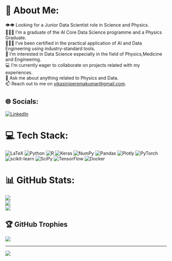 # 💫 About Me:
👁️👁️ Looking for a Junior Data Scientist role in Science and Physics.<br>👩🏽‍🎓     I'm a graduate of the AI Core Data Science programme and a Physics Graduate.<br>👩🏽‍💻     I’ve been certified in the practical application of AI and Data Engineering using industry-standard tools.<br>🌱     I’m interested in Data Science especially in the field of Physics,Medicine and Engineering.<br>💻     I’m currently eager to collaborate on projects related with my experiences.<br>💬     Ask me about anything related to Physics and Data.<br>📫     Reach out to me on vikasiniperemakumar@gmail.com.


## 🌐 Socials:
[![LinkedIn](https://img.shields.io/badge/LinkedIn-%230077B5.svg?logo=linkedin&logoColor=white)](https://linkedin.com/in/vikasini-peremakumar-150178121) 

# 💻 Tech Stack:
![LaTeX](https://img.shields.io/badge/latex-%23008080.svg?style=plastic&logo=latex&logoColor=white) ![Python](https://img.shields.io/badge/python-3670A0?style=plastic&logo=python&logoColor=ffdd54) ![R](https://img.shields.io/badge/r-%23276DC3.svg?style=plastic&logo=r&logoColor=white) ![Keras](https://img.shields.io/badge/Keras-%23D00000.svg?style=plastic&logo=Keras&logoColor=white) ![NumPy](https://img.shields.io/badge/numpy-%23013243.svg?style=plastic&logo=numpy&logoColor=white) ![Pandas](https://img.shields.io/badge/pandas-%23150458.svg?style=plastic&logo=pandas&logoColor=white) ![Plotly](https://img.shields.io/badge/Plotly-%233F4F75.svg?style=plastic&logo=plotly&logoColor=white) ![PyTorch](https://img.shields.io/badge/PyTorch-%23EE4C2C.svg?style=plastic&logo=PyTorch&logoColor=white) ![scikit-learn](https://img.shields.io/badge/scikit--learn-%23F7931E.svg?style=plastic&logo=scikit-learn&logoColor=white) ![SciPy](https://img.shields.io/badge/SciPy-%230C55A5.svg?style=plastic&logo=scipy&logoColor=%white) ![TensorFlow](https://img.shields.io/badge/TensorFlow-%23FF6F00.svg?style=plastic&logo=TensorFlow&logoColor=white) ![Docker](https://img.shields.io/badge/docker-%230db7ed.svg?style=plastic&logo=docker&logoColor=white)
# 📊 GitHub Stats:
![](https://github-readme-stats.vercel.app/api?username=vikasini4&theme=great-gatsby&hide_border=false&include_all_commits=true&count_private=false)<br/>
![](https://github-readme-streak-stats.herokuapp.com/?user=vikasini4&theme=great-gatsby&hide_border=false)<br/>
![](https://github-readme-stats.vercel.app/api/top-langs/?username=vikasini4&theme=great-gatsby&hide_border=false&include_all_commits=true&count_private=false&layout=compact)

## 🏆 GitHub Trophies
![](https://github-profile-trophy.vercel.app/?username=vikasini4&theme=juicyfresh&no-frame=false&no-bg=false&margin-w=4)

---
[![](https://visitcount.itsvg.in/api?id=vikasini4&icon=5&color=7)](https://visitcount.itsvg.in)

<!-- Proudly created with GPRM ( https://gprm.itsvg.in ) -->
